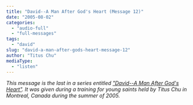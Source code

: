 ```yaml
---
title: "David--A Man After God's Heart (Message 12)"
date: "2005-08-02"
categories: 
  - "audio-full"
  - "full-messages"
tags: 
  - "david"
slug: "david-a-man-after-gods-heart-message-12"
author: "Titus Chu"
mediaType: 
  - "listen"
---
```


_This message is the last in a series entitled ["David--A Man After God's Heart"](https://www.asweetsavor.org/conference-david). It was given during a training for young saints held by Titus Chu in Montreal, Canada during the summer of 2005._
